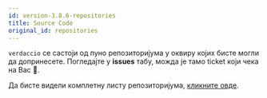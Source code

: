 ```yaml
---
id: version-3.8.6-repositories
title: Source Code
original_id: repositories
---
```


`verdaccio` се састоји од пуно репозиторијума у оквиру којих бисте могли да допринесете. Погледајте у **issues** табу, можда је тамо ticket који чека на Вас 🤠.

Да бисте видели комплетну листу репозиторијума, [кликните овде](https://github.com/verdaccio/verdaccio/wiki/Repositories).